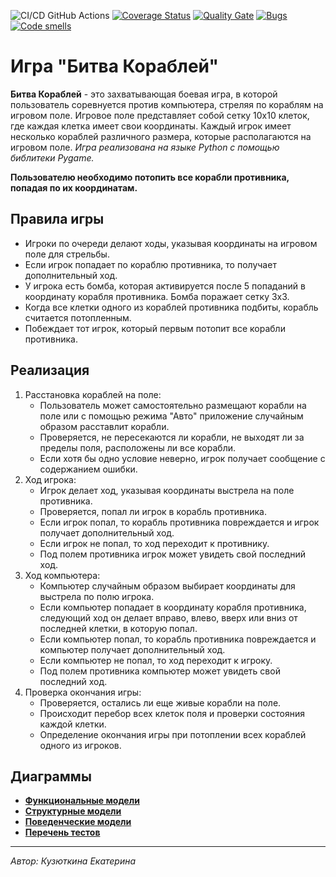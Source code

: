 ![CI/CD GitHub Actions](https://github.com/KatrinKuzyutkina/First/actions/workflows/main.yml/badge.svg)
[![Coverage Status](https://coveralls.io/repos/KatrinKuzyutkina/First/badge.svg?branch=main)](https://coveralls.io/github/KatrinKuzyutkina/gtest?branch=main)
[![Quality Gate](https://sonarcloud.io/api/project_badges/measure?project=KatrinKuzyutkina_First&metric=alert_status)](https://sonarcloud.io/dashboard?id=KatrinKuzyutkina_First)
[![Bugs](https://sonarcloud.io/api/project_badges/measure?project=KatrinKuzyutkina_First&metric=bugs)](https://sonarcloud.io/summary/new_code?id=KatrinKuzyutkina_First)
[![Code smells](https://sonarcloud.io/api/project_badges/measure?project=KatrinKuzyutkina_First&metric=code_smells)](https://sonarcloud.io/dashboard?id=KatrinKuzyutkina_First)

# Игра "Битва Кораблей"
**Битва Кораблей** - это захватывающая боевая игра, в которой пользователь соревнуется против компьютера, стреляя по кораблям на игровом поле. 
Игровое поле представляет собой сетку 10x10 клеток, где каждая клетка имеет свои координаты.
Каждый игрок имеет несколько кораблей различного размера, которые располагаются на игровом поле.
*Игра реализована на языке Python с помощью библитеки Pygame.*

**Пользователю необходимо потопить все корабли противника, попадая по их координатам.**
## Правила игры
- Игроки по очереди делают ходы, указывая координаты на игровом поле для стрельбы.
- Если игрок попадает по кораблю противника, то получает дополнительный ход.
- У игрока есть бомба, которая активируется после 5 попаданий в координату корабля противника. Бомба поражает сетку 3x3.
- Когда все клетки одного из кораблей противника подбиты, корабль считается потопленным.
- Побеждает тот игрок, который первым потопит все корабли противника.
## Реализация
1. Расстановка кораблей на поле:
   - Пользователь может самостоятельно размещают корабли на поле или с помощью режима "Авто" приложение случайным образом расставлит корабли.
   - Проверяется, не пересекаются ли корабли, не выходят ли за пределы поля, расположены ли все корабли.
   - Если хотя бы одно условие неверно, игрок получает сообщение с содержанием ошибки.
2. Ход игрока:
   - Игрок делает ход, указывая координаты выстрела на поле противника.
   - Проверяется, попал ли игрок в корабль противника.
   - Если игрок попал, то корабль противника повреждается и игрок получает дополнительный ход.
   - Если игрок не попал, то ход переходит к противнику.
   - Под полем противника игрок может увидеть свой последний ход.
3. Ход компьютера:
   - Компьютер случайным образом выбирает координаты для выстрела по полю игрока.
   - Если компьютер попадает в координату корабля противника, следующий ход он делает вправо, влево, вверх или вниз от последней клетки, в которую попал.
   - Если компьютер попал, то корабль противника повреждается и компьютер получает дополнительный ход.
   - Если компьютер не попал, то ход переходит к игроку.
   - Под полем противника компьютер может увидеть свой последний ход.
4. Проверка окончания игры:
   - Проверяется, остались ли еще живые корабли на поле.
   - Происходит перебор всех клеток поля и проверки состояния каждой клетки.
   - Определение окончания игры при потоплении всех кораблей одного из игроков.

## Диаграммы
* [**Функциональные модели**](docs/functions.md)
* [**Структурные модели**](docs/struct.md)
* [**Поведенческие модели**](docs/behavior.md)
* [**Перечень тестов**](docs/descriptions.md)

***
*Автор: Кузюткина Екатерина*


